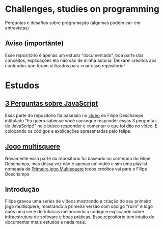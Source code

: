 # Challenges, studies on programming
Perguntas e desafios sobre programação (algumas podem cair em entrevistas)

## Aviso (importânte)
Esse repositório é apenas um estudo "documentado", boa parte dos conceitos, explicações etc 
não são de minha autoria. Deixarei créditos aos conteúdos que foram utilizados para criar esse repósitorio!

# Estudos

## <a href="./3-perguntas-javascript/index.ipynb">3 Perguntas sobre JavaScript</a>
<p>
    Essa parte do repositorio foi baseado no  <a href="http://www.youtube.com/watch?v=QVrrqgDhhu4" target="_blank">vídeo</a> do  Filipe Deschamps intitulado "Eu quero saber se você consegue responder essas 3 perguntas de JavaScript!"
    nele busco responder e comentar o que foi dito no vídeo. E colocando os códigos e explicações 
    apresentadas pelo felipe. 
</p>

## <a href="./jogo-online/readme.md">Jogo multisquere</a>

  Novamente essa parte do repositório foi baseado no conteúdo do 
Filipe Deschamps, mas dessa vez não é apenas um vídeo e sim uma playlist nomeada de <a href="https://www.youtube.com/playlist?list=PLMdYygf53DP5SVQQrkKCVWDS0TwYLVitL" target="_blank">Primeiro jogo Multisquere</a> todos créditos vai para o Filipe Deschamps

## Introdução
  Filipe gravou uma series de vídeos mostrando a criação de seu
primeiro jogo multisquere, mostrando a primeira versão com código "ruim" e logo após uma serie de tutoriais melhorando o código e explicando sobre infraestrutura de software e boas práticas. Esse repositório tem intuito de documentar meus estudos
e nada mais.